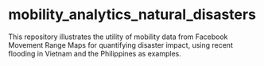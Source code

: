 # mobility_analytics_natural_disasters

This repository illustrates the utility of mobility data from Facebook Movement Range Maps for quantifying disaster impact, using recent flooding in Vietnam and the Philippines as examples.

